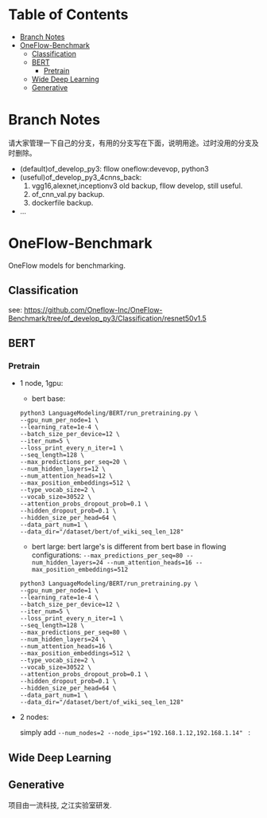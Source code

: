 Table of Contents
=================

* [Branch Notes](#branch-notes)
* [OneFlow\-Benchmark](#oneflow-benchmark)
  * [Classification](#classification)
  * [BERT](#bert)
    * [Pretrain](#pretrain)
  * [Wide Deep Learning](#wide-deep-learning)
  * [Generative](#generative)

# Branch Notes

请大家管理一下自己的分支，有用的分支写在下面，说明用途。过时没用的分支及时删除。

* (default)of_develop_py3: fllow oneflow:devevop, python3
* (useful)of_develop_py3_4cnns_back: 
    1) vgg16,alexnet,inceptionv3 old backup, fllow develop, still useful.
    2) of_cnn_val.py backup.
    3) dockerfile backup.
* ...




# OneFlow-Benchmark
OneFlow models for benchmarking.

## Classification
see: https://github.com/Oneflow-Inc/OneFlow-Benchmark/tree/of_develop_py3/Classification/resnet50v1.5

## BERT
### Pretrain
* 1 node, 1gpu:
    
    * bert base:
    ```
    python3 LanguageModeling/BERT/run_pretraining.py \
    --gpu_num_per_node=1 \
    --learning_rate=1e-4 \
    --batch_size_per_device=12 \
    --iter_num=5 \
    --loss_print_every_n_iter=1 \
    --seq_length=128 \
    --max_predictions_per_seq=20 \
    --num_hidden_layers=12 \
    --num_attention_heads=12 \
    --max_position_embeddings=512 \
    --type_vocab_size=2 \
    --vocab_size=30522 \
    --attention_probs_dropout_prob=0.1 \
    --hidden_dropout_prob=0.1 \
    --hidden_size_per_head=64 \
    --data_part_num=1 \
    --data_dir="/dataset/bert/of_wiki_seq_len_128" 
    ```

    * bert large:
    bert large's is different from bert base in flowing configurations: 
    `--max_predictions_per_seq=80 --num_hidden_layers=24 --num_attention_heads=16 --max_position_embeddings=512`

    ```
    python3 LanguageModeling/BERT/run_pretraining.py \
    --gpu_num_per_node=1 \
    --learning_rate=1e-4 \
    --batch_size_per_device=12 \
    --iter_num=5 \
    --loss_print_every_n_iter=1 \
    --seq_length=128 \
    --max_predictions_per_seq=80 \
    --num_hidden_layers=24 \
    --num_attention_heads=16 \
    --max_position_embeddings=512 \
    --type_vocab_size=2 \
    --vocab_size=30522 \
    --attention_probs_dropout_prob=0.1 \
    --hidden_dropout_prob=0.1 \
    --hidden_size_per_head=64 \
    --data_part_num=1 \
    --data_dir="/dataset/bert/of_wiki_seq_len_128"
    ```

* 2 nodes:

    simply add `--num_nodes=2 --node_ips="192.168.1.12,192.168.1.14" ` :

## Wide Deep Learning

## Generative

项目由一流科技, 之江实验室研发.
